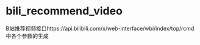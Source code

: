 # bili_recommend_video
B站推荐视频接口https://api.bilibili.com/x/web-interface/wbi/index/top/rcmd 中各个参数的生成

